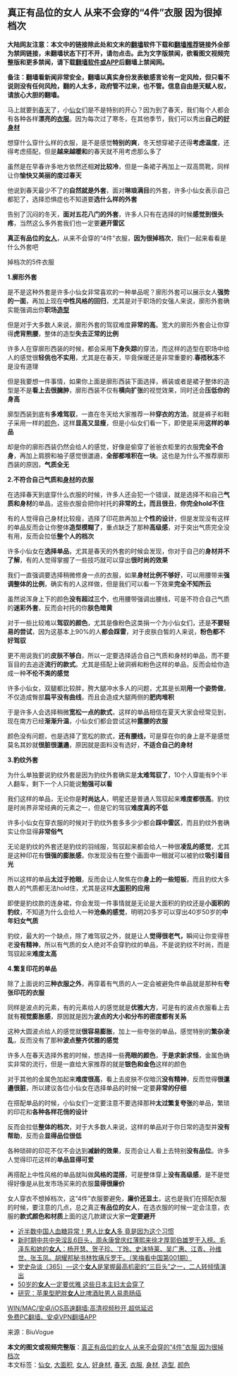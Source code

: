  <h2>真正有品位的女人 从来不会穿的“4件”衣服 因为很掉档次</h2> <p class="notice"><b>大陆网友注意：本文中的链接除此处和文末的<a href="https://github.com/bannedbook/fanqiang" >翻墙</a>软件下载和<a href="https://github.com/killgcd/justmysocks/blob/master/README.md">翻墙推荐</a>链接外全部为禁网链接，未翻墙状态下打不开，请勿点击。此为文字版禁闻，欲看图文视频完整版和更多禁闻，请下载<a href="https://github.com/bannedbook/fanqiang">翻墙软件或APP</a>后翻墙上禁闻网。</p><p>备注：翻墙看新闻非常安全，翻墙以真实身份发表敏感言论有一定风险，但只看不说则没有任何风险，翻的人太多，政府管不过来，也不管。信息自由是天赋人权，请放心大胆的翻墙。</b></p>  <div class="entry"> <p id="conimg">马上就要到<a href="https://www.bannedbook.org/bnews/tag/%e6%98%a5%e5%a4%a9/" class="st_tag internal_tag" rel="tag" title="标签 春天 下的日志">春天</a>了，小<a href="https://www.bannedbook.org/bnews/tag/%e4%bb%99%e5%a5%b3/" class="st_tag internal_tag" rel="tag" title="标签 仙女 下的日志">仙女</a>们是不是特别的开心？因为到了春天，我们每个人都会有各种各样<strong>漂亮的<a href="https://www.bannedbook.org/bnews/tag/%E8%A1%A3%E6%9C%8D/" class="st_tag internal_tag" rel="tag" title="标签 衣服 下的日志">衣服</a></strong>。因为每次过了寒冬，在其他季节，我们可以秀出<strong>自己的<a href="https://www.bannedbook.org/bnews/tag/%e5%a5%bd%e8%ba%ab%e6%9d%90/" class="st_tag internal_tag" rel="tag" title="标签 好身材 下的日志">好身材</a></strong></p> <p>想穿什么穿什么样的衣服，是不是感觉<strong>特别的爽</strong>，冬天想穿裙子还得<strong>考虑温度</strong>，还得考虑搭配，但是<strong>越来越暖和</strong>的春天就不用考虑那么多了</p> <p>虽然是在早春许多地方依然还相<strong>对比较冷</strong>，但是一条裙子再加上一双高筒靴，同样让你<strong>愉快又美丽的度过春天</strong></p> <p>他说到春天最少不了的<strong>自然就是外套</strong>，面对<strong>琳琅满目</strong>的外套，许多小仙女表示自己都犯了，选择恐惧症也不知道要<strong>选什么样的外套</strong></p> <p>告别了沉闷的冬天，<strong>面对五花八门的外套</strong>，许多人只有在选择的时候<strong>感觉到很头疼</strong>，当然这么多外套我们也一定要<strong>避开雷区</strong></p> <p><strong>真正有品位的<a href="https://www.bannedbook.org/bnews/tag/%e5%a5%b3%e4%ba%ba/" class="st_tag internal_tag" rel="tag" title="标签 女人 下的日志">女人</a></strong>，从来不会穿的“4件”衣服，<strong>因为很掉档次</strong>，我们一起来看看是什么外套吧</p> <p>掉档次的5件衣服</p> <p><strong>1.廓形外套</strong></p> <p>是不是这种外套是许多小仙女非常喜欢的一种单品呢？廓形外套可以展示女人<strong>强势的一面</strong>，再加上现在<strong>中性风格的回归</strong>，尤其是对于职场的女强人来说，廓形外套确实能强调出你<strong>职场<a href="https://www.bannedbook.org/bnews/tag/%E9%80%A0%E5%9E%8B/" class="st_tag internal_tag" rel="tag" title="标签 造型 下的日志">造型</a></strong></p> <p>但是对于大多数人来说，廓形外套的驾驭难度<strong>非常的高</strong>。宽大的廓形外套会让你穿得<strong>虎背熊腰</strong>，整体的造型<strong>失去正常的比例</strong></p> <p>许多人在穿廓形西装的时候，都会采用<strong>下身失踪</strong>的穿法，而这样的造型在职场中给人的感觉很<strong>轻佻也不实用</strong>，尤其是在春天，毕竟保暖还是非常重要的.<strong>春捂秋冻</strong>不是没有道理</p>  <p>但是我要想一件事情，如果你上面是廓形西装下面选择，裤装或者是裙子整体的造型是不是<strong>看上去很臃肿</strong>，廓形西装不仅有<strong>横向扩张</strong>的视觉效果，同时还会<strong>压低你的身高</strong></p> <p>廓型西装到底有<strong>多难驾驭</strong>，一直在冬天给大家推荐一种<strong>穿衣的方法</strong>，就是裤子和鞋子采用一样的<a href="https://www.bannedbook.org/bnews/tag/%E9%A2%9C%E8%89%B2/" class="st_tag internal_tag" rel="tag" title="标签 颜色 下的日志">颜色</a>，这样<strong>显高又显瘦</strong>，但是小仙女们看一下，即使是采用<strong>这样的单品</strong></p> <p>却是你的廓形西装仍然会给人的感觉，好像是偷穿了爸爸衣柜里的衣服<strong>完全不合身</strong>，再加上肩膀和袖子感觉很邋遢，<strong>全部都堆积在一块</strong>。这也是为什么不推荐廓形西装的原因，<strong>气质全无</strong></p> <p><strong>2.不符合自己气质和<a href="https://www.bannedbook.org/bnews/tag/%E8%BA%AB%E6%9D%90/" class="st_tag internal_tag" rel="tag" title="标签 身材 下的日志">身材</a>的衣服</strong></p> <p>在选择春天到底穿什么衣服的时候，许多人还会犯一个错误，就是选择不和自己<strong>气质和身材</strong>的单品，这些衣服会把你衬托的<strong>非常的土，而且很丑</strong>，<strong>你完全hold不住</strong></p> <p>有的人觉得自己身材比较瘦，选择了印花款再加上<strong>个性的设计</strong>，但是发现没有这样的单品反而会让你整体<strong>造型模糊了</strong>，重点缺乏了那种<strong>高级感</strong>，对于突出气质完全没有用，反而会拉低<strong>整个人的档次</strong></p> <p>许多小仙女在<strong>选择单品</strong>，尤其是春天的外套的时候会发现，你对于自己的<strong>身材并不了解</strong>，有的人觉得掌握了一些技巧就可以穿出<strong>很时尚的效果</strong></p> <p>我们一直强调要选择稍微修身一点的衣服，如果<strong>身材比例不够好</strong>，可以用腰带来<strong>强调整体的比例</strong>，确实有的人这样做，但是我们可以看一下效果<strong>完全不知所云</strong></p> <p>虽然说浑身上下的颜色<strong>没有超过三个</strong>，也用腰带强调出腰线，可是不符合自己气质的<strong>迷彩外套</strong>，反而会衬托的你<strong>肤色暗黄</strong></p> <p>对于一些比较难以<strong>驾驭的颜色</strong>，尤其是像粉色这类捐一个为小仙女们，还是<strong>不要轻易的尝试</strong>，因为这基本上90%的人<strong>都会踩雷</strong>，对于皮肤白皙的人来说，<strong>粉色都不好驾驭</strong></p> <p>更不用说我们的<strong>皮肤不够白</strong>，所以一定要选择适合自己气质和身材的单品，而不要盲目的去追逐<strong>流行的款式</strong>。尤其是搭配上破洞裤和粉色这样的单品，反而会给你造成一种<strong>不伦不类的感觉</strong></p>  <p>许多小仙女，双腿都比较胖，胯大腿冲水多人的问题，尤其是长期<strong>用一个姿势做</strong>，不仅造成臀部<strong>扁平没有曲线</strong>，而且会造成大腿两侧的<strong>肥肉堆积</strong></p> <p>于是许多人会选择稍微<strong>宽松一点的款式</strong>，这样的单品相信在夏天大家会经常见到，现在南方已经<strong>渐渐升温</strong>，小仙女们都会尝试这种<strong>露腰的衣服</strong></p> <p>颜色没有问题，也是选择了宽松的款式，<strong>还有腰线，</strong>可是穿在你的身上是不是感觉莫名其妙就<strong>很脏很邋遢</strong>，原因就是面料没有选好，<strong>不适合自己的身材</strong></p> <p><strong>3.豹纹外套</strong></p> <p>为什么单独要说豹纹外套是因为豹纹外套确实是<strong>太难驾驭了</strong>，10个人穿能有9个半人翻车，剩下一个人只能说<strong>勉强可以看</strong></p> <p>我们这样的单品，无论你是<strong>时尚达人</strong>，明星还是普通人驾驭起来<strong>难度都很高</strong>。豹纹是时尚界非常经典的元素之一，但是它的驾驭<strong>难度真的不低</strong></p> <p>许多小仙女在穿衣服的时候对于豹纹外套多多少少都会<strong>踩中雷区</strong>，而且豹纹外套确实让你显得<strong>非常俗气</strong></p> <p>无论是豹纹的外套还是豹纹的羽绒服，驾驭起来都会给人一种很<strong>凌乱的感觉</strong>，尤其是这种印花有<strong>很强的膨胀感</strong>，你发现没有在整个画面中一眼就可以被豹纹<strong>吸引着目光</strong></p> <p>所以这样的单品<strong>太过于抢眼</strong>，反而会让人聚焦在你<strong>身上的一些短板</strong>，而且豹纹大多数人的气质都无法hold住，尤其是这样<strong><a href="https://www.bannedbook.org/bnews/tag/%E5%A4%A7%E9%9D%A2%E7%A7%AF/" class="st_tag internal_tag" rel="tag" title="标签 大面积 下的日志">大面积</a>的应用</strong></p> <p>即使是豹纹款的连身裙，你会发现一件事情就是无论是大面积的豹纹还是<strong>小面积的豹纹</strong>，不知道为什么会给人一种<strong>沧桑的感觉</strong>，明明20多岁可以穿出40岁50岁的<strong>中年妇女气质</strong></p> <p>豹纹，最大的一个缺点，除了难驾驭之外，就是让人<strong>觉得很老气，</strong>瞬间让你变得苍老<strong>没有精神</strong>，所以有气质的女人绝对不会穿豹纹的单品，不是说豹纹不时尚，而是驾驭起来<strong>难度太高</strong></p>  <p><strong>4.繁复印花的单品</strong></p> <p>除了上面说的<strong>三种衣服之外</strong>，再穿着有气质的人一定会被避免件单品就是那种有<strong>夸张印花的衣服</strong></p> <p>同样是波点的元素，有的元素给人的感觉就是<strong>优雅大方</strong>，可是有的波点衣服看上去就有<strong>视觉膨胀感</strong>，原因就是因为<strong>波点的大小和分布的密度都有关系</strong></p> <p>这种大圆波点给人的感觉就<strong>很容易膨胀</strong>，加上一些夸张的单品，感觉特别的<strong>繁杂凌乱</strong>，反而没有了那种<strong>波点整齐优雅的感觉</strong></p> <p>许多人在春天选择外套的时候，想选择一些<strong>亮眼的颜色</strong>，<strong>于是求新求怪</strong>，金属色确实非常的流行，但是一直给大家推荐的就是<strong>银色和金色</strong>这样的颜色</p> <p>对于其他的金属色加起来<strong>难度很高</strong>，看上去皮肤不仅暗沉<strong>没有精神</strong>，反而觉得<strong>很邋遢很脏</strong>，所以建议各位小仙女在选择单品的时候一定要<strong>非常的仔细</strong></p> <p>在搭配单品的时候，小仙女们一定要注意不要选择那种<strong>太过繁复夸张</strong>的单品，繁琐的印花和<strong>各种各样花俏的设计</strong></p> <p>反而会拉低<strong>整体的档次</strong>，对于大多数人来说，这样的单品对于你日常的造型并<strong>没有帮助</strong>，反而会<strong>显得品位很低</strong></p> <p>各种琐碎的印花不仅不会达到<strong>减龄的效果</strong>，反而会让人看上去特别<strong>没有品位</strong>。许多人觉得印花这样的<strong>单品显得可爱</strong></p> <p>再搭配上中性风格的单品就叫做<strong>风格的混搭</strong>，可是整体穿上<strong>没有高级感</strong>，是不是觉得好像是从批发市场买来的衣服<strong>显得很廉价</strong></p> <p>女人穿衣不想掉档次，这“4件”衣服要避免，<strong>廉价还显土</strong>，这也是我们在搭配衣服的时候，要注意的几点，总之真正<strong>有品位的女人</strong>，在选衣服的时候一定会注意，衣服的<strong>款式颜色和材质</strong>上面的这几款建议大家<strong>一定要避开</strong></p>  <ul class='op-related-articles' title='相关阅读'> <li><a href='https://www.bannedbook.org/bnews/health/20201226/1455228.html' target='_blank'>近半数中国人血糖异常！男人比<b>女人</b>多 竟是因为这个习惯</a></li> <li><a href='https://www.bannedbook.org/bnews/comments/20201226/1455026.html' target='_blank'>新时期中共中央淫乱6巨头，周永康曾庆红薄熙来徐才厚郭伯雄罗干入榜。毛泽东和她的<b>女人</b>：杨开慧、贺子珍、丁玲、史沫特莱、吴广惠、江青、孙维世、张玉凤。胡耀邦秘书林牧痛斥罗干。（笑梅看中国第001期）</a></li> <li><a href='https://www.bannedbook.org/bnews/bannedvideo/20201225/1454372.html' target='_blank'>党史杂谈（365）—这个<b>女人</b>是掌握最高机密的“三巨头”之一，二人转倾情演出</a></li> <li><a href='https://www.bannedbook.org/bnews/lifebaike/20201224/1454221.html' target='_blank'>50岁的<b>女人</b>一定要优雅 这些日本主妇太会穿了</a></li> <li><a href='https://www.bannedbook.org/bnews/comments/20201223/1453130.html' target='_blank'>研究：苹果型肥胖<b>女人</b>比啤酒肚男人易患肠癌</a></li> </ul> <p class="texttj"> <a href="https://github.com/bannedbook/fanqiang/wiki/V2ray%E6%9C%BA%E5%9C%BA" target="_blank">WIN/MAC/安卓/iOS高速翻墙:高清视频秒开,超低延迟</a><br/> <a href="https://github.com/bannedbook/fanqiang/wiki/%E7%A6%81%E9%97%BB%E7%BD%91%E5%AE%89%E5%8D%93%E7%BF%BB%E5%A2%99%E6%96%B0%E9%97%BBAPP" target="_blank">免费PC翻墙、安卓VPN翻墙APP</a></p><p> 来源：BiuVogue </p><a name='sharetosocial'></a>       <div><b>本文的图文或视频完整版</b>：<a href='https://www.bannedbook.org/bnews/lifebaike/20201227/1455674.html'>真正有品位的女人 从来不会穿的“4件”衣服 因为很掉档次</a></div>  </div><!--END ENTRY--> <div class="postfooter"> <div>本文标签：<a href="https://www.bannedbook.org/bnews/tag/%e4%bb%99%e5%a5%b3/" rel="tag">仙女</a>, <a href="https://www.bannedbook.org/bnews/tag/%E5%A4%A7%E9%9D%A2%E7%A7%AF/" rel="tag">大面积</a>, <a href="https://www.bannedbook.org/bnews/tag/%e5%a5%b3%e4%ba%ba/" rel="tag">女人</a>, <a href="https://www.bannedbook.org/bnews/tag/%e5%a5%bd%e8%ba%ab%e6%9d%90/" rel="tag">好身材</a>, <a href="https://www.bannedbook.org/bnews/tag/%e6%98%a5%e5%a4%a9/" rel="tag">春天</a>, <a href="https://www.bannedbook.org/bnews/tag/%E8%A1%A3%E6%9C%8D/" rel="tag">衣服</a>, <a href="https://www.bannedbook.org/bnews/tag/%E8%BA%AB%E6%9D%90/" rel="tag">身材</a>, <a href="https://www.bannedbook.org/bnews/tag/%E9%80%A0%E5%9E%8B/" rel="tag">造型</a>, <a href="https://www.bannedbook.org/bnews/tag/%E9%A2%9C%E8%89%B2/" rel="tag">颜色</a></div>  </div><!--END POSTFOOTER--> 